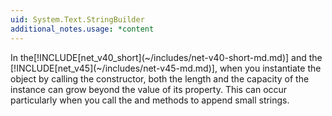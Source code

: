 ```yaml
---
uid: System.Text.StringBuilder
additional_notes.usage: *content
---
```


<p>In the[!INCLUDE[net_v40_short](~/includes/net-v40-short-md.md)] and the [!INCLUDE[net_v45](~/includes/net-v45-md.md)], when you instantiate the <xref href="System.Text.StringBuilder"></xref> object by calling the <xref href="System.Text.StringBuilder.#ctor(System.Int32,System.Int32)"></xref> constructor, both the length and the capacity of the <xref href="System.Text.StringBuilder"></xref> instance can grow beyond the value of its <xref href="System.Text.StringBuilder.MaxCapacity"></xref> property. This can occur particularly when you call the <xref href="System.Text.StringBuilder.Append(System.String)"></xref> and <xref href="System.Text.StringBuilder.AppendFormat(System.String,System.Object)"></xref> methods to append small strings.</p>


